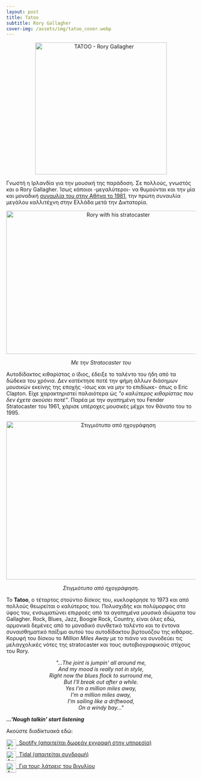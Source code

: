 ```yaml
---
layout: post
title: Tatoo
subtitle: Rory Gallagher
cover-img: /assets/img/tatoo_cover.webp
---
```


<p style="text-align:center;">
 <img src="https://sgmsc.github.io/site/assets/img/tatoo_cover.jpg" alt="TATOO - Rory Gallagher" style="width:350px;height:350px;">
</p>


Γνωστή η Ιρλανδία για την μουσική της παράδοση. Σε πολλούς, γνωστός και ο Rory Gallagher. Ίσως κάποιοι -μεγαλύτεροι- να θυμούνται και την μία και μοναδική <a href="https://www.rockrooster.gr/san-shmera-h-istorikh-synaylia-toy-rory-gallagher-sth-nea-filadelfeia/" target="_blank"> συναυλία του στην Αθήνα το 1981</a>, την πρώτη συναυλία μεγάλου καλλιτέχνη στην Ελλάδα μετά την Δικτατορία. 

<div class="img-with-text">
<p style="text-align:center;">
<img src="https://sgmsc.github.io/site/assets/img/rr_strat.webp" alt="Rory with his stratocaster" style="width:580px;height:380px;"> </p>
<p style="text-align:center;"> <em> Με την Stratocaster του </em> </p>
</div>

Αυτοδίδακτος κιθαρίστας ο ίδιος, έδειξε το ταλέντο του ήδη από τα δώδεκα του χρόνια. Δεν κατέκτησε ποτέ την φήμη άλλων διάσημων μουσικών εκείνης της εποχής -ίσως και να μην το επιδίωκε- όπως ο Eric Clapton. Είχε χαρακτηριστεί παλαιότερα ώς <em>"ο καλύτερος κιθαρίστας που δεν έχετε ακούσει ποτέ"</em>. Παρέα με την αγαπημένη του Fender Stratocaster του 1961, χάρισε υπέροχες μουσικές μέχρι τον θάνατο του το 1995.   

<div class="img-with-text">
<p style="text-align:center;">
<img src="https://sgmsc.github.io/site/assets/img/rr_acoustic.webp" alt="Στιγμιότυπο από ηχογράφηση" style="width:580px;height:420px;"></p>
<p style="text-align:center;"> <em> Στιγμιότυπο από ηχογράφηση. </em> </p>
</div>

Το <b>Tatoo</b>, ο τέταρτος στούντιο δίσκος του, κυκλοφόρησε το 1973 και από πολλούς θεωρείται ο καλύτερος του. Πολυσχιδής και πολύμορφος στο ύφος του, ενσωματώνει επιρροές από τα αγαπημένα μουσικά ιδιώματα του Gallagher. Rock, Blues, Jazz, Boogie Rock, Country, είναι όλες εδώ, αρμονικά δεμένες από το μοναδικό συνθετικό ταλέντο και το έντονα συναισθηματικό παίξιμο αυτού του αυτοδίδακτου βιρτουόζου της κιθάρας.  
Κορυφή του δίσκου το <em>Million Miles Away</em> με το πιάνο να συνοδεύει τις μελαγχολικές νότες της stratocaster και τους αυτοβιογραφικούς στίχους του Rory.

<p style="text-align:center;">
<em>"...The joint is jumpin' all around me,<br>And my mood is really not in style,<br>Right now the blues flock to surround me,<br>But I'll break out after a while.<br>Yes I'm a million miles away,<br>I'm a million miles away,<br>I'm sailing like a driftwood,<br>On a windy bay..."</em>
</p>


<p><strong><em>
...'Nough talkin' start listening</em></strong></p>


Aκούστε διαδiκτυακά εδώ: 
<p style="text-align:left;">
  <img src="https://sgmsc.github.io/site/assets/img/spotify.png" alt="Ακούστε στο Spotify" style="float:left;width:26px;height:26px;">
  <a href="https://open.spotify.com/album/4lC6XXj4Cq9rsaJh7EghRg" target="_blank">  &nbsp;&nbsp;Spotify (απαιτείται δωρεάν εγγραφή στην υπηρεσία) </a>
</p>

<p>
  <img src="https://sgmsc.github.io/site/assets/img/tidal.png" alt="Ακούστε στο Tidal" style="float:left;width:26px;height:26px;">
  <a href="https://tidal.com/" target="_blank">  &nbsp;&nbsp;Tidal (απαιτείται συνδρομή) </a>
</p>


<p style="text-align:left;">
  <img src="https://sgmsc.github.io/site/assets/img/discogs_icon.png" alt="Ακούστε στο Spotify" style="float:left;width:26px;height:26px;">
  <a href="https://www.discogs.com/sell/list?master_id=36245&ev=mb&format=Vinyl&currency=EUR&condition=Mint+%28M%29&ships_from=Greece" target="_blank">  &nbsp;&nbsp;Για τους λάτρεις του βινυλίου </a>
</p>
